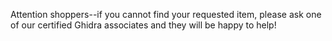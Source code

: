 Attention shoppers--if you cannot find your requested item, please ask one of our certified Ghidra associates and they will be happy to help!
